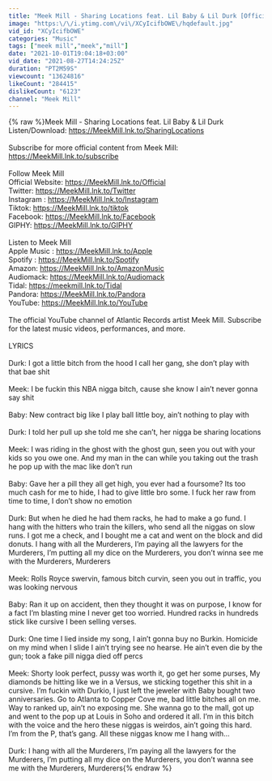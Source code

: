```yaml
---
title: "Meek Mill - Sharing Locations feat. Lil Baby & Lil Durk [Official Video]"
image: "https:\/\/i.ytimg.com\/vi\/XCyIcifbOWE\/hqdefault.jpg"
vid_id: "XCyIcifbOWE"
categories: "Music"
tags: ["meek mill","meek","mill"]
date: "2021-10-01T19:04:18+03:00"
vid_date: "2021-08-27T14:24:25Z"
duration: "PT2M59S"
viewcount: "13624816"
likeCount: "284415"
dislikeCount: "6123"
channel: "Meek Mill"
---
```

{% raw %}Meek Mill - Sharing Locations feat. Lil Baby &amp; Lil Durk <br />Listen/Download: <a rel="nofollow" target="blank" href="https://MeekMill.lnk.to/SharingLocations">https://MeekMill.lnk.to/SharingLocations</a><br /><br />Subscribe for more official content from Meek Mill:<br /><a rel="nofollow" target="blank" href="https://MeekMill.lnk.to/subscribe">https://MeekMill.lnk.to/subscribe</a><br /><br />Follow Meek Mill<br />Official Website: <a rel="nofollow" target="blank" href="https://MeekMill.lnk.to/Official">https://MeekMill.lnk.to/Official</a><br />Twitter: <a rel="nofollow" target="blank" href="https://MeekMill.lnk.to/Twitter">https://MeekMill.lnk.to/Twitter</a><br />Instagram : <a rel="nofollow" target="blank" href="https://MeekMill.lnk.to/Instagram">https://MeekMill.lnk.to/Instagram</a><br />Tiktok: <a rel="nofollow" target="blank" href="https://MeekMill.lnk.to/tiktok">https://MeekMill.lnk.to/tiktok</a><br />Facebook: <a rel="nofollow" target="blank" href="https://MeekMill.lnk.to/Facebook">https://MeekMill.lnk.to/Facebook</a><br />GIPHY: <a rel="nofollow" target="blank" href="https://MeekMill.lnk.to/GIPHY">https://MeekMill.lnk.to/GIPHY</a><br /><br />Listen to Meek Mill<br />Apple Music : <a rel="nofollow" target="blank" href="https://MeekMill.lnk.to/Apple">https://MeekMill.lnk.to/Apple</a><br />Spotify : <a rel="nofollow" target="blank" href="https://MeekMill.lnk.to/Spotify">https://MeekMill.lnk.to/Spotify</a><br />Amazon: <a rel="nofollow" target="blank" href="https://MeekMill.lnk.to/AmazonMusic">https://MeekMill.lnk.to/AmazonMusic</a><br />Audiomack: <a rel="nofollow" target="blank" href="https://MeekMill.lnk.to/Audiomack">https://MeekMill.lnk.to/Audiomack</a><br />Tidal: <a rel="nofollow" target="blank" href="https://meekmill.lnk.to/Tidal">https://meekmill.lnk.to/Tidal</a><br />Pandora: <a rel="nofollow" target="blank" href="https://MeekMill.lnk.to/Pandora">https://MeekMill.lnk.to/Pandora</a><br />YouTube: <a rel="nofollow" target="blank" href="https://MeekMill.lnk.to/YouTube">https://MeekMill.lnk.to/YouTube</a><br /><br />The official YouTube channel of Atlantic Records artist Meek Mill. Subscribe for the latest music videos, performances, and more.<br /><br />LYRICS<br /><br />Durk:  I got a little bitch from the hood I call her gang, she don’t play with that bae shit<br /> <br />Meek:  I be fuckin this NBA nigga bitch, cause she know I ain’t never gonna say shit<br /> <br />Baby:  New contract big like I play ball little boy, ain’t nothing to play with<br /> <br />Durk:  I told her pull up she told me she can’t, her nigga be sharing locations<br /> <br />Meek: I was riding in the ghost with the ghost gun, seen you out with your kids so you owe one. And my man in the can while you taking out the trash he pop up with the mac like don’t run<br /> <br />Baby:  Gave her a pill they all get high, you ever had a foursome?  Its too much cash for me to hide, I had to give little bro some. I fuck her raw from time to time, I don’t show no emotion<br /> <br />Durk: But when he died he had them racks, he had to make a go fund. I hang with the hitters who train the killers, who send all the niggas on slow runs. I got me a check, and I bought me a cat and went on the block and did donuts. I hang with all the Murderers, I’m paying all the lawyers for the Murderers, I’m putting all my dice on the Murderers, you don’t winna see me with the Murderers, Murderers<br /> <br />Meek:  Rolls Royce swervin, famous bitch curvin, seen you out in traffic, you was looking nervous<br /> <br />Baby: Ran it up on accident, then they thought it was on purpose, I know for a fact I’m blasting mine I never get too worried. Hundred racks in hundreds stick like cursive I been selling verses.<br /> <br />Durk: One time I lied inside my song, I ain’t gonna buy no Burkin. Homicide on my mind when I slide I ain’t trying see no hearse. He ain’t even die by the gun; took a fake pill nigga died off percs<br /> <br />Meek:  Shorty look perfect, pussy was worth it, go get her some purses, My diamonds be hitting like we in a Versus, we sticking together this shit in a cursive. I’m fuckin with Durkio, I just left the jeweler with Baby bought two anniversaries. Go to Atlanta to Copper Cove me, bad little bitches all on me. Way to ranked up, ain’t no exposing me.   She wanna go to the mall, got up and went to the pop up at Louis in Soho and ordered it all. I’m in this bitch with the voice and the hero these niggas is weirdos, ain’t going this hard. I’m from the P, that’s gang. All these niggas know me I hang with…<br /> <br />Durk: I hang with all the Murderers, I’m paying all the lawyers for the Murderers, I’m putting all my dice on the Murderers, you don’t wanna see me with the Murderers, Murderers{% endraw %}
